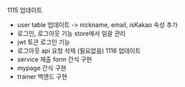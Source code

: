 1115 업데이트
- user table 업데이트 -> nickname, email, isKakao 속성 추가
- 로그인, 로그아웃 기능 store에서 일괄 관리
- jwt 토큰 로그인 기능
- 로그아웃 api 요청 삭제 (필요없음)
1116 업데이트
- service 제출 form 간식 구현
- mypage 간식 구현
- trainer 백엔드 구현
